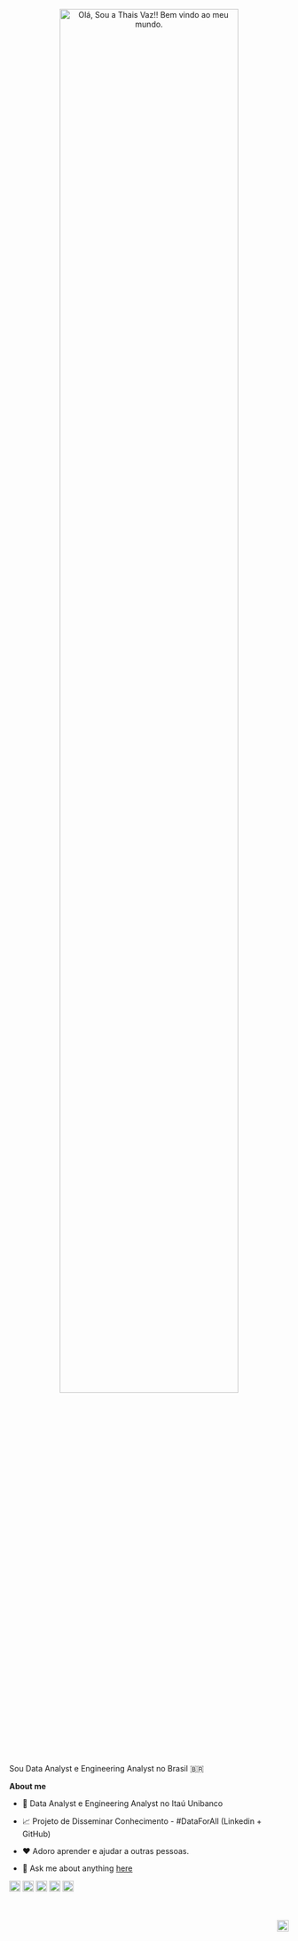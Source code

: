 <p align="center"><a href="https://anuraghazra.github.io"><img width="80%" alt="Olá, Sou a Thais Vaz!! Bem vindo ao meu mundo." src="./assets/gh-readme-header.png" /></a></p>

<br />

Sou Data Analyst e Engineering Analyst no Brasil 🇧🇷

**About me**

- 💼 Data Analyst e Engineering Analyst no Itaú Unibanco

- 📈 Projeto de Disseminar Conhecimento - #DataForAll (Linkedin + GitHub)

- ❤️ Adoro aprender e ajudar a outras pessoas.

- 💬 Ask me about anything [here](https://github.com/thaiscvaz/thaiscvaz/questions)

<code><img height="20" alt="mysql" src="https://www.svgrepo.com/show/331760/sql-database-generic.svg"></code>
<code><img height="20" alt="regex" src="https://www.svgrepo.com/show/361284/regex.svg"></code>
<code><img height="20" alt="python" src="https://upload.wikimedia.org/wikipedia/commons/thumb/c/c3/Python-logo-notext.svg/1869px-Python-logo-notext.svg.png"></code>
<code><img height="20" alt="tableau" src="https://www.svgrepo.com/show/354428/tableau-icon.svg"></code>
<code><img height="20" alt="looker" src="https://www.svgrepo.com/show/354012/looker-icon.svg"></code>




<br />
<br />

<a href="[https://www.linkedin.com/in/thacvaz/](https://www.linkedin.com/in/thacvaz/)">
  <img align="right" alt="Thais Vaz | Linkedin" width="21px" src="" />
</a>

